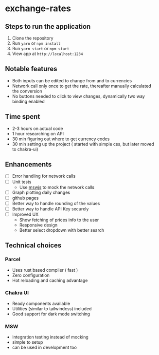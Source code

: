 # exchange-rates

## Steps to run the application 

1. Clone the repository
2. Run `yarn` or `npm install` 
3. Run `yarn start` or `npm start` 
4. View app at `http://localhost:1234`

## Notable features 
- Both inputs can be edited to change from and to currencies 
- Network call only once to get the rate, thereafter manually calculated the conversion
- No buttons needed to click to view changes, dynamically two way binding enabled 

## Time spent 
- 2-3 hours on actual code
- 1 hour researching on API 
- 30 min figuring out where to get currency codes 
- 30 min setting up the project ( started with simple css, but later moved to chakra-ui)

## Enhancements 
- [ ] Error handling for network calls 
- [ ] Unit tests
  - Use [mswjs](https://mswjs.io/) to mock the network calls 
- [ ] Graph plotting daily changes 
- [ ] github pages 
- [ ] Better way to handle rounding of the values 
- [ ] Better way to handle API Key securely
- [ ] Improved UX
  - Show fetching of prices info to the user
  - Responsive design
  - Better select dropdown with better search
  
## Technical choices

### Parcel 
- Uses rust based compiler ( fast ) 
- Zero configuration
- Hot reloading and caching advantage

### Chakra UI
- Ready components available
- Utilities (similar to tailwindcss) included
- Good support for dark mode switching 

### MSW 
- Integration testing instead of mocking
- simple to setup
- can be used in development too 

  
